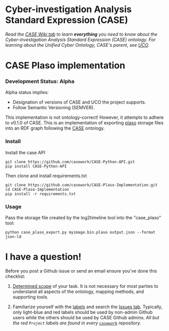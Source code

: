 # Cyber-investigation Analysis Standard Expression (CASE)

_Read the [CASE Wiki tab](https://github.com/casework/CASE/wiki) to learn **everything** you need to know about the Cyber-investigation Analysis Standard Expression (CASE) ontology._
_For learning about the Unified Cyber Ontology, CASE's parent, see [UCO](https://github.com/ucoProject/UCO)._

# CASE Plaso implementation

### Development Status: Alpha

Alpha status implies:
- Designation of versions of CASE and UCO the project supports.
- Follow Semantic Versioning (SEMVER).

This implementation is not ontology-correct! However, it attempts to adhere to v0.1.0 of CASE.
This is an implementation of exporting [plaso](https://github.com/log2timeline/plaso) storage files into an
RDF graph following the [CASE](https://github.com/casework/CASE) ontology.


### Install

Install the case API
```
git clone https://github.com/casework/CASE-Python-API.git
pip install CASE-Python-API
```

Then clone and install requirements.txt
```
git clone https://github.com/casework/CASE-Plaso-Implementation.git
cd CASE-Plaso-Implementation
pip install -r requirements.txt
```


### Usage
Pass the storage file created by the log2timeline tool into the "case_plaso" tool:
```
python case_plaso_export.py myimage.bin.plaso output.json --format json-ld
```

# I have a question!

Before you post a Github issue or send an email ensure you've done this checklist:

1. [Determined scope](https://caseontology.org/ontology/start.html#scope) of your task. It is not necessary for most parties to understand all aspects of the ontology, mapping methods, and supporting tools.

2. Familiarize yourself with the [labels](https://github.com/casework/CASE-Implementation-Plaso/labels) and search the [Issues tab](https://github.com/casework/CASE-Implementation-Plaso/issues). Typically, only light-blue and red labels should be used by non-admin Github users while the others should be used by CASE Github admins.
*All but the red `Project` labels are found in every [`casework`](https://github.com/casework) repository.*
